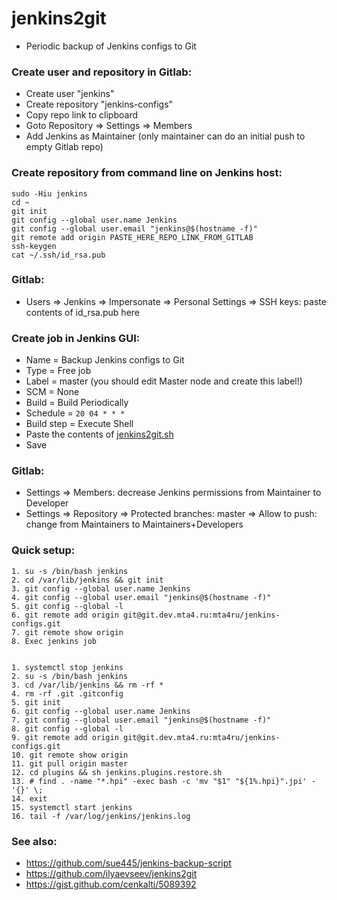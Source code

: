 # jenkins2git

* Periodic backup of Jenkins configs to Git

### Create user and repository in Gitlab:

* Create user "jenkins"
* Create repository "jenkins-configs"
* Copy repo link to clipboard
* Goto Repository => Settings => Members
* Add Jenkins as Maintainer (only maintainer can do an initial push to empty Gitlab repo)

### Create repository from command line on Jenkins host:

```
sudo -Hiu jenkins
cd ~
git init
git config --global user.name Jenkins
git config --global user.email "jenkins@$(hostname -f)"
git remote add origin PASTE_HERE_REPO_LINK_FROM_GITLAB
ssh-keygen
cat ~/.ssh/id_rsa.pub
```

### Gitlab:

* Users => Jenkins => Impersonate => Personal Settings => SSH keys: paste contents of id_rsa.pub here

### Create job in Jenkins GUI:

* Name = Backup Jenkins configs to Git
* Type = Free job
* Label = master (you should edit Master node and create this label!)
* SCM = None
* Build = Build Periodically
* Schedule = `20 04 * * *`
* Build step = Execute Shell
* Paste the contents of [jenkins2git.sh](jenkins2git.sh)
* Save

### Gitlab:

* Settings => Members: decrease Jenkins permissions from Maintainer to Developer
* Settings => Repository => Protected branches: master => Allow to push: change from Maintainers to Maintainers+Developers

### Quick setup:

```
1. su -s /bin/bash jenkins
2. cd /var/lib/jenkins && git init
3. git config --global user.name Jenkins
4. git config --global user.email "jenkins@$(hostname -f)"
5. git config --global -l
6. git remote add origin git@git.dev.mta4.ru:mta4ru/jenkins-configs.git
7. git remote show origin
8. Exec jenkins job


1. systemctl stop jenkins
2. su -s /bin/bash jenkins
3. cd /var/lib/jenkins && rm -rf *
4. rm -rf .git .gitconfig
5. git init
6. git config --global user.name Jenkins
7. git config --global user.email "jenkins@$(hostname -f)"
8. git config --global -l
9. git remote add origin git@git.dev.mta4.ru:mta4ru/jenkins-configs.git
10. git remote show origin
11. git pull origin master
12. cd plugins && sh jenkins.plugins.restore.sh
13. # find . -name "*.hpi" -exec bash -c 'mv "$1" "${1%.hpi}".jpi' - '{}' \;
14. exit
15. systemctl start jenkins
16. tail -f /var/log/jenkins/jenkins.log
```

### See also:

* https://github.com/sue445/jenkins-backup-script
* https://github.com/ilyaevseev/jenkins2git
* https://gist.github.com/cenkalti/5089392
